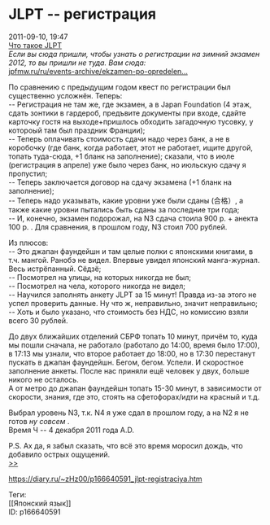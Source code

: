 JLPT -- регистрация
====================

   
 2011-09-10, 19:47   
   [Что такое JLPT](https://ru.wikipedia.org/wiki/JLPT)    
  *Если вы сюда пришли, чтобы узнать о регистрации на зимний экзамен 2012, то вы пришли не туда. Вам сюда:*    
  [jpfmw.ru/ru/events-archive/ekzamen-po-opredelen...](http://jpfmw.ru/ru/events-archive/ekzamen-po-opredeleniyu-urovnya-yaponskogo-yazyika-noryoku-siken-zima-2011.html)    
   
 По сравнению с предыдущим годом квест по регистрации был существенно усложнён. Теперь:   
 -- Регистрация не там же, где экзамен, а в Japan Foundation (4 этаж, сдать зонтики в гардероб, предъвите документы при входе, сдайте карточку гостя на выходе+пришлось обходить загадочную тусовку, у котороый там был праздник Франции);   
 -- Теперь оплачивать стоимость сдачи надо через банк, а не в коробочку (где банк, когда работает, этот не работает, ищите другой, топать туда-сюда, +1 бланк на заполнение); сказали, что в июле (регистрация в апреле) уже было через банк, но июльскую сдачу я пропустил;   
 -- Теперь заключается договор на сдачу экзамена (+1 бланк на заполнение);   
 -- Теперь надо указывать, какие уровни уже были сданы (合格）, а также какие уровни пытались быть сданы за последние три года;   
 -- И, конечно, экзамен подорожал, на N3 сдача стоила 900 р. + анекта 100 р. . Для сравнения, в прошлом году, N3 стоил 700 рублей.   
   
 Из плюсов:   
 -- Это джапан фаундейшн и там целые полки с японскими книгами, в т.ч. мангой. Ранобэ не видел. Впервые увидел японский манга-журнал. Весь истрёпанный. Сёдзё;   
 -- Посмотрел на улицы, на которых никогда не был;   
 -- Посмотрел на чела, которого никогда не видел;   
 -- Научился заполнять анкету JLPT за 15 минут! Правда из-за этого не успел проверить данные. Ну что ж, неправильно, значит неправильно;   
 -- Хоть и было указано, что стоимость без НДС, но комиссию взяли всего 30 рублей.   
   
 До двух ближайших отделений СБРФ топать 10 минут, причём то, куда мы пошли сначала, не работало (работало до 14:00, время было 17:00), в 17:13 мы узнали, что второе работает до 18:00, но в 17:30 перестанут пускать в джапан фаундейшн. Бегом, бегом. Успели. И скоростное заполнение анкеты. После нас приняли ещё человек у двух, больше никого не осталось.   
 А от метро до джапан фаундейшн топать 15-30 минут, в зависимости от скорости, знания, где это, стоять на сфетофорах/идти на красный и т.д.   
   
 Выбрал уровень N3, т.к. N4 я уже сдал в прошлом году, а на N2 я не готов  *ну совсем*  .   
 Время Ч -- 4 декабря 2011 года A.D.   
   
 P.S. Ах да, я забыл сказать, что всё это время моросил дождь, что добавило острых ощущений.   
  [>>](JLPT%20--%20подготовка)    
    
 <https://diary.ru/~zHz00/p166640591_jlpt-registraciya.htm>   
   
 Теги:   
 [[Японский язык]]   
 ID: p166640591